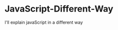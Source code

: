                                                                             
# JavaScript-Different-Way
I'll explain javaScript in a different way       
  









